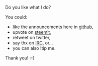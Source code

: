 Do you like what I do?

You could:
* like the announcements here in [github](https://github.com/Erkan-Yilmaz/GRC/issues),
* upvote on [steemit](https://github.com/Erkan-Yilmaz/GRC/blob/master/steemit.md),
* retweet on twitter, 
* say thx on [IRC](https://kiwiirc.com/client/irc.freenode.net:6667/#gridcoin-social), or...
* you can also !tip me.

Thank you!
:-)
